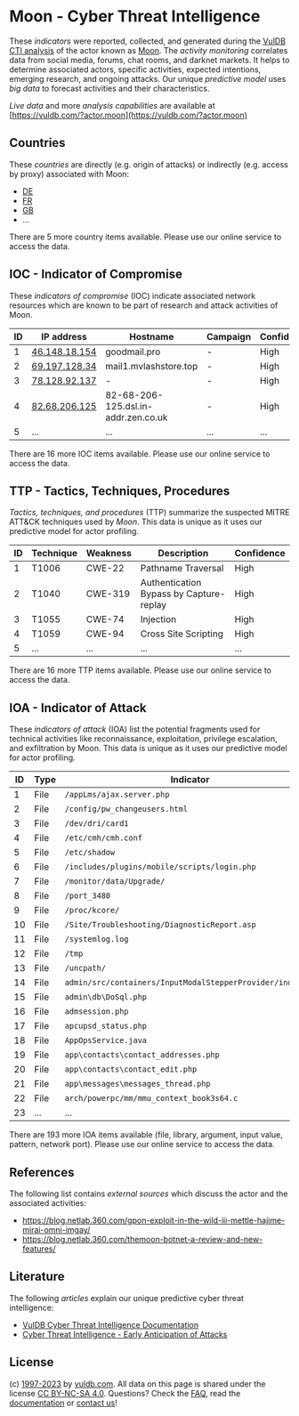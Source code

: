 # Moon - Cyber Threat Intelligence

These _indicators_ were reported, collected, and generated during the [VulDB CTI analysis](https://vuldb.com/?kb.cti) of the actor known as [Moon](https://vuldb.com/?actor.moon). The _activity monitoring_ correlates data from social media, forums, chat rooms, and darknet markets. It helps to determine associated actors, specific activities, expected intentions, emerging research, and ongoing attacks. Our unique _predictive model_ uses _big data_ to forecast activities and their characteristics.

_Live data_ and more _analysis capabilities_ are available at [https://vuldb.com/?actor.moon](https://vuldb.com/?actor.moon)

## Countries

These _countries_ are directly (e.g. origin of attacks) or indirectly (e.g. access by proxy) associated with Moon:

* [DE](https://vuldb.com/?country.de)
* [FR](https://vuldb.com/?country.fr)
* [GB](https://vuldb.com/?country.gb)
* ...

There are 5 more country items available. Please use our online service to access the data.

## IOC - Indicator of Compromise

These _indicators of compromise_ (IOC) indicate associated network resources which are known to be part of research and attack activities of Moon.

ID | IP address | Hostname | Campaign | Confidence
-- | ---------- | -------- | -------- | ----------
1 | [46.148.18.154](https://vuldb.com/?ip.46.148.18.154) | goodmail.pro | - | High
2 | [69.197.128.34](https://vuldb.com/?ip.69.197.128.34) | mail1.mvlashstore.top | - | High
3 | [78.128.92.137](https://vuldb.com/?ip.78.128.92.137) | - | - | High
4 | [82.68.206.125](https://vuldb.com/?ip.82.68.206.125) | 82-68-206-125.dsl.in-addr.zen.co.uk | - | High
5 | ... | ... | ... | ...

There are 16 more IOC items available. Please use our online service to access the data.

## TTP - Tactics, Techniques, Procedures

_Tactics, techniques, and procedures_ (TTP) summarize the suspected MITRE ATT&CK techniques used by _Moon_. This data is unique as it uses our predictive model for actor profiling.

ID | Technique | Weakness | Description | Confidence
-- | --------- | -------- | ----------- | ----------
1 | T1006 | CWE-22 | Pathname Traversal | High
2 | T1040 | CWE-319 | Authentication Bypass by Capture-replay | High
3 | T1055 | CWE-74 | Injection | High
4 | T1059 | CWE-94 | Cross Site Scripting | High
5 | ... | ... | ... | ...

There are 16 more TTP items available. Please use our online service to access the data.

## IOA - Indicator of Attack

These _indicators of attack_ (IOA) list the potential fragments used for technical activities like reconnaissance, exploitation, privilege escalation, and exfiltration by Moon. This data is unique as it uses our predictive model for actor profiling.

ID | Type | Indicator | Confidence
-- | ---- | --------- | ----------
1 | File | `/appLms/ajax.server.php` | High
2 | File | `/config/pw_changeusers.html` | High
3 | File | `/dev/dri/card1` | High
4 | File | `/etc/cmh/cmh.conf` | High
5 | File | `/etc/shadow` | Medium
6 | File | `/includes/plugins/mobile/scripts/login.php` | High
7 | File | `/monitor/data/Upgrade/` | High
8 | File | `/port_3480` | Medium
9 | File | `/proc/kcore/` | Medium
10 | File | `/Site/Troubleshooting/DiagnosticReport.asp` | High
11 | File | `/systemlog.log` | High
12 | File | `/tmp` | Low
13 | File | `/uncpath/` | Medium
14 | File | `admin/src/containers/InputModalStepperProvider/index.js` | High
15 | File | `admin\db\DoSql.php` | High
16 | File | `admsession.php` | High
17 | File | `apcupsd_status.php` | High
18 | File | `AppOpsService.java` | High
19 | File | `app\contacts\contact_addresses.php` | High
20 | File | `app\contacts\contact_edit.php` | High
21 | File | `app\messages\messages_thread.php` | High
22 | File | `arch/powerpc/mm/mmu_context_book3s64.c` | High
23 | ... | ... | ...

There are 193 more IOA items available (file, library, argument, input value, pattern, network port). Please use our online service to access the data.

## References

The following list contains _external sources_ which discuss the actor and the associated activities:

* https://blog.netlab.360.com/gpon-exploit-in-the-wild-iii-mettle-hajime-mirai-omni-imgay/
* https://blog.netlab.360.com/themoon-botnet-a-review-and-new-features/

## Literature

The following _articles_ explain our unique predictive cyber threat intelligence:

* [VulDB Cyber Threat Intelligence Documentation](https://vuldb.com/?kb.cti)
* [Cyber Threat Intelligence - Early Anticipation of Attacks](https://www.scip.ch/en/?labs.20201022)

## License

(c) [1997-2023](https://vuldb.com/?kb.changelog) by [vuldb.com](https://vuldb.com/?kb.about). All data on this page is shared under the license [CC BY-NC-SA 4.0](https://creativecommons.org/licenses/by-nc-sa/4.0/). Questions? Check the [FAQ](https://vuldb.com/?kb.faq), read the [documentation](https://vuldb.com/?kb) or [contact us](https://vuldb.com/?contact)!
